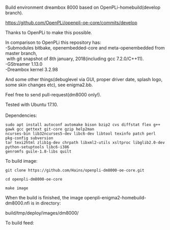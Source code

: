 Build environment dreambox 8000 based on OpenPLi-homebuild(develop branch).

https://github.com/OpenPLi/openpli-oe-core/commits/develop

Thanks to OpenPLi to make this possible.

In comparison to OpenPLi this repository has:<br>
-Submodules bitbake, openembedded-core and meta-openembedded from master branch,<br>
&nbsp;with git snapshot of 8th january, 2018(including gcc 7.2.0/C++11).<br>
-GStreamer 1.13.0<br>
-Dreambox kernel 3.2.98<br>

And some other things(debuglevel via GUI, proper driver date, splash logo, some skin changes etc), see enigma2.bb.

Feel free to send pull-request(dm8000 only!).

Tested with Ubuntu 17.10.
<br>
<br>
Dependencies:
```
sudo apt install autoconf automake bison bzip2 cvs diffstat flex g++ gawk gcc gettext git-core gzip help2man
ncurses-bin lib32ncurses5-dev libc6-dev libtool texinfo patch perl pkg-config subversion 
tar texi2html zlib1g-dev chrpath libxml2-utils xsltproc libglib2.0-dev python-setuptools libc6-i386
genromfs guile-1.8-libs quilt
```
To build image:
```
git clone https://github.com/Hains/openpli-dm8000-oe-core.git

cd openpli-dm8000-oe-core

make image
```
When the build is finished, the image openpli-enigma2-homebuild-dm8000.nfi is in directory:

build/tmp/deploy/images/dm8000/

To build feed:
```
make feed
```

To update your box:

Install apache2:
```
sudo apt install apache2
```
Create symlinks to your build-environment:
```
cd /var/www/html

sudo mkdir feeds;cd feeds;sudo mkdir OpenPLi-homebuild;cd OpenPLi-homebuild;

sudo ln -s /home/<your longin name>/openpli-dm8000-oe-core/build/tmp/deploy/ipk/dm8000 dm8000 

sudo ln -s /home/<your longin name>/openpli-dm8000-oe-core/build/tmp/deploy/ipk/all all

sudo ln -s /home/<your longin name>/openpli-dm8000-oe-core/build/tmp/deploy/ipk/mips32el mips32el
```
When it doesn't work, with FTP you can change the opkg config files of the box in etc/opkg/<br>
-all-feed.conf<br>
-dm8000-feed.conf<br>
-mips32el-feed.conf<br>

With these files you can change e.g. hostname or ipadress and change path corresponding to the symlinks.
<br>
<br>
To update the image, run:
```
make image                         // update image only.
```
or  
```
make feed                          // update image and feed.
```

To update build-environment including all submodules, run:
```
make update
```

For 3rd-party plugins, change link in:<br>
<br>
3rd-party-dm8000-feed.conf<br>
Into:<br>
src/gz openpli-3rd-party-dm8000 http://downloads.pli-images.org/feeds/openpli-4/3rd-party-dm8000<br>

And in file:<br>
3rd-party-feed.conf<br>
Change link into:<br>
src/gz openpli-3rd-party http://downloads.pli-images.org/feeds/openpli-4/3rd-party<br>
